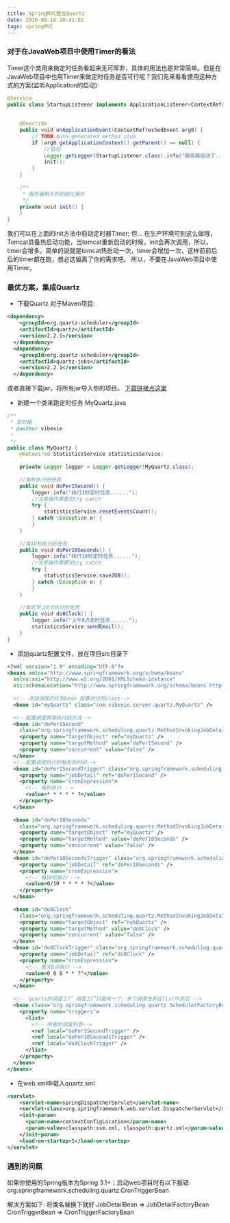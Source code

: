 ```yaml
---
title: SpringMVC整合Quartz
date: 2016-08-16 20:41:02
tags: springMVC
---
```

### 对于在JavaWeb项目中使用Timer的看法
Timer这个类用来做定时任务看起来无可厚非，具体的用法也是非常简单。但是在JavaWeb项目中也用Timer来做定时任务是否可行呢？我们先来看看使用这种方式的方案(监听Application的启动):
``` java
@Service
public class StartupListener implements ApplicationListener<ContextRefreshedEvent> {
	
	
	@Override
	public void onApplicationEvent(ContextRefreshedEvent arg0) {
		// TODO Auto-generated method stub
		if (arg0.getApplicationContext().getParent() == null) {
			//启动
			Logger.getLogger(StartupListener.class).info("服务器启动了......");
			init();
		}
	}
	
	/**
	 * 服务器相关的初始化操作
	 */
	private void init() {
	}
}
```
<!-- more -->
我们可以在上面的init方法中启动定时器Timer;
但...
在生产环境可别这么做哦，Tomcat具备热启动功能，当tomcat重新启动的时候，init会再次调用，所以，timer会增多。简单的说就是tomcat热启动一次，timer会增加一次，这样前前后后的timer都在跑，想必这偏离了你的需求吧。
所以，不要在JavaWeb项目中使用Timer。

### 最优方案，集成Quartz
* 下载Quartz
对于Maven项目:
``` xml
<dependency>
    <groupId>org.quartz-scheduler</groupId>
    <artifactId>quartz</artifactId>
    <version>2.2.1</version>
  </dependency>
  <dependency>
    <groupId>org.quartz-scheduler</groupId>
    <artifactId>quartz-jobs</artifactId>
    <version>2.2.1</version>
  </dependency>
```
或者直接下载jar，将所有jar导入你的项目。 [下载链接点这里](http://www.quartz-scheduler.org/downloads/)

* 新建一个类来跑定时任务
MyQuartz.java
``` java
/**
 * 定时器
 * @author vibexie
 * 
 */
public class MyQuartz {
	@Autowired StatisticsService statisticsService;
	
	private Logger logger = Logger.getLogger(MyQuartz.class);
	
	//每秒执行的任务
	public void doPer1Second() {
		logger.info("执行1秒定时任务......");
		//注意操作需要加try catch
		try {
			statisticsService.resetEventsCount();
		} catch (Exception e) {
		}
	}
	
	//每10秒执行的任务
	public void doPer10Seconds() {
		logger.info("执行10秒定时任务......");
		//注意操作需要加try catch
		try {
			statisticsService.save2DB();
		} catch (Exception e) {
		}
	}
	
	//每天早上8点执行的任务
	public void do8Clock() {
		logger.info("上午8点定时任务......");
		statisticsService.sendEmail();
	}
}
```
* 添加quartz配置文件，放在项目src目录下
``` xml
<?xml version="1.0" encoding="UTF-8"?>
<beans xmlns="http://www.springframework.org/schema/beans"
  xmlns:xsi="http://www.w3.org/2001/XMLSchema-instance"
  xsi:schemaLocation="http://www.springframework.org/schema/beans http://www.springframework.org/schema/beans/spring-beans-3.0.xsd">
  
  <!-- 添加调度的任务bean 配置对应的class-->
  <bean id="myQuartz" class="com.vibexie.server.quartz.MyQuartz" />
  
  <!--配置调度具体执行的方法-->
  <bean id="doPer1Second"
    class="org.springframework.scheduling.quartz.MethodInvokingJobDetailFactoryBean">
    <property name="targetObject" ref="myQuartz" />
    <property name="targetMethod" value="doPer1Second" />
    <property name="concurrent" value="false" />
  </bean>
  <!--配置调度执行的触发的时间-->
  <bean id="doPer1SecondTrigger" class="org.springframework.scheduling.quartz.CronTriggerFactoryBean">
    <property name="jobDetail" ref="doPer1Second" />
    <property name="cronExpression">
      <!-- 每秒执行 -->
      <value>* * * * * ?</value>
    </property>
  </bean>
  
  <bean id="doPer10Seconds"
    class="org.springframework.scheduling.quartz.MethodInvokingJobDetailFactoryBean">
    <property name="targetObject" ref="myQuartz" />
    <property name="targetMethod" value="doPer10Seconds" />
    <property name="concurrent" value="false" />
  </bean>
  <bean id="doPer10SecondsTrigger" class="org.springframework.scheduling.quartz.CronTriggerFactoryBean">
    <property name="jobDetail" ref="doPer10Seconds" />
    <property name="cronExpression">
      <!-- 每10秒执行 -->
      <value>0/10 * * * * ?</value>
    </property>
  </bean>
  
  <bean id="do8Clock"
    class="org.springframework.scheduling.quartz.MethodInvokingJobDetailFactoryBean">
    <property name="targetObject" ref="hybQuartz" />
    <property name="targetMethod" value="do8Clock" />
    <property name="concurrent" value="false" />
  </bean>
  <bean id="do8ClockTrigger" class="org.springframework.scheduling.quartz.CronTriggerFactoryBean">
    <property name="jobDetail" ref="do8Clock" />
    <property name="cronExpression">
      <!-- 每天8点执行 -->
      <value>0 0 8 * * ?"</value>
    </property>
  </bean>
  
  <!-- quartz的调度工厂 调度工厂只能有一个，多个调度任务在list中添加 -->
  <bean class="org.springframework.scheduling.quartz.SchedulerFactoryBean">
    <property name="triggers">
      <list>
        <!-- 所有的调度列表-->
        <ref local="doPer1SecondTrigger" />
        <ref local="doPer10SecondsTrigger" />
        <ref local="do8ClockTrigger" />
      </list>
    </property>
  </bean>
</beans>
```

* 在web.xml中载入quartz.xml
``` xml
<servlet>
    <servlet-name>springDispatcherServlet</servlet-name>
    <servlet-class>org.springframework.web.servlet.DispatcherServlet</servlet-class>
    <init-param>
      <param-name>contextConfigLocation</param-name>
      <param-value>classpath:ssm.xml, classpath:quartz.xml</param-value>
    </init-param>
    <load-on-startup>1</load-on-startup>
</servlet>
```
### 遇到的问题
如果你使用的Spring版本为Spring 3.1+；启动web项目时有以下报错:
org.springframework.scheduling.quartz.CronTriggerBean

解决方案如下:
将类名替换下就好
JobDetailBean => JobDetailFactoryBean
CronTriggerBean => CronTriggerFactoryBean

